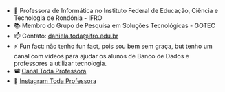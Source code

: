 
- 🤗 Professora de Informática no Instituto Federal de Educação, Ciência e Tecnologia de Rondônia - IFRO
- 📚 Membro do Grupo de Pesquisa em Soluções Tecnológicas - GOTEC
- 📫 Contato: daniela.toda@ifro.edu.br
- ⚡ Fun fact: não tenho fun fact, pois sou bem sem graça, but tenho um canal com vídeos para ajudar os alunos de Banco de Dados e professores a utilizar tecnologia.
- 📽 <a href="https://www.youtube.com/channel/UCiu-TCcFBxROXrnoJaFrI4A/featured"> Canal Toda Professora </a>
- 📸 <a href="https://www.instagram.com/toda.professora/">Instagram Toda Professora</a>


